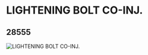 # LIGHTENING BOLT CO-INJ.
## 28555
![LIGHTENING BOLT CO-INJ.](https://lc-www-live-s.legocdn.com/media/bricks/5/2/6163898.jpg)